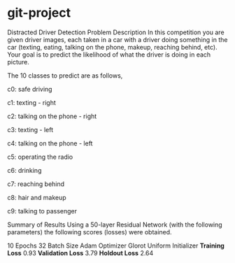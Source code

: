 # git-project
Distracted Driver Detection
Problem Description
In this competition you are given driver images, each taken in a car with a driver doing something in the car (texting, eating, talking on the phone, makeup, reaching behind, etc). Your goal is to predict the likelihood of what the driver is doing in each picture.

The 10 classes to predict are as follows,

c0: safe driving

c1: texting - right

c2: talking on the phone - right

c3: texting - left

c4: talking on the phone - left

c5: operating the radio

c6: drinking

c7: reaching behind

c8: hair and makeup

c9: talking to passenger

Summary of Results
Using a 50-layer Residual Network (with the following parameters) the following scores (losses) were obtained.

10 Epochs
32 Batch Size
Adam Optimizer
Glorot Uniform Initializer
**Training Loss**	0.93
**Validation Loss**	3.79
**Holdout Loss**	2.64
